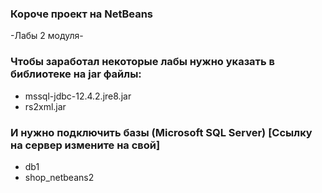 ### Короче проект на NetBeans
-Лабы 2 модуля-


### Чтобы заработал некоторые лабы нужно указать в библиотеке на jar файлы:
+ mssql-jdbc-12.4.2.jre8.jar
+ rs2xml.jar

### И нужно подключить базы (Microsoft SQL Server) [Ссылку на сервер измените на свой]
+ db1
+ shop_netbeans2

